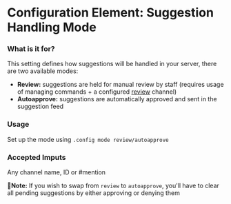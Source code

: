 # Configuration Element: Suggestion Handling Mode

### What is it for?
This setting defines how suggestions will be handled in your server, there are two available modes:
- **Review:** suggestions are held for manual review by staff (requires usage of managing commands + a configured [review](configuration/review.md) channel)
- **Autoapprove:** suggestions are automatically approved and sent in the suggestion feed

### Usage
Set up the mode using `.config mode review/autoapprove`

### Accepted Imputs
Any channel name, ID or #mention

📝**Note:** If you wish to swap from `review` to `autoapprove`, you'll have to clear all pending suggestions by either approving or denying them
